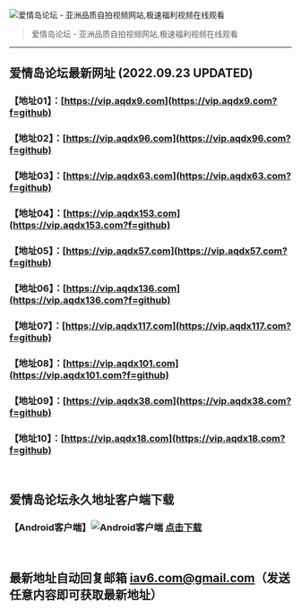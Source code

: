 ![爱情岛论坛 - 亚洲品质自拍视频网站,极速福利视频在线观看](http://ww1.sinaimg.cn/large/007drMcOgy1g5i6x3ua0xj30eg0393yo.jpg)
> 爱情岛论坛 - 亚洲品质自拍视频网站,极速福利视频在线观看

---

## 爱情岛论坛最新网址 (2022.09.23 UPDATED)
### 【地址01】：[https://vip.aqdx9.com](https://vip.aqdx9.com?f=github)
### 【地址02】：[https://vip.aqdx96.com](https://vip.aqdx96.com?f=github)
### 【地址03】：[https://vip.aqdx63.com](https://vip.aqdx63.com?f=github)
### 【地址04】：[https://vip.aqdx153.com](https://vip.aqdx153.com?f=github)
### 【地址05】：[https://vip.aqdx57.com](https://vip.aqdx57.com?f=github)
### 【地址06】：[https://vip.aqdx136.com](https://vip.aqdx136.com?f=github)
### 【地址07】：[https://vip.aqdx117.com](https://vip.aqdx117.com?f=github)
### 【地址08】：[https://vip.aqdx101.com](https://vip.aqdx101.com?f=github)
### 【地址09】：[https://vip.aqdx38.com](https://vip.aqdx38.com?f=github)
### 【地址10】：[https://vip.aqdx18.com](https://vip.aqdx18.com?f=github)
<br>

## 爱情岛论坛永久地址客户端下载
### 【Android客户端】![Android客户端](https://ww1.sinaimg.cn/large/007drMcOgy1fzljgv278jj300f00ia9t.jpg) [点击下载](https://app.aqdlt.app/v1/aqdlt_android_0828.apk)

<br>

## 最新地址自动回复邮箱 [iav6.com@gmail.com](mailto:iav6.com@gmail.com)（发送任意内容即可获取最新地址）
